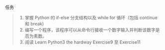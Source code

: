 任务
>1. 掌握 Python 的 if-else 分支结构以及 while for 循环（包括 continue 和 break)
>2. 编写一个程序，该程序可以从命令行接收一个数字输入并判断该数字是否为素数。
>3. 阅读 Learn Python3 the hardway  Exercise9 至 Exercise11